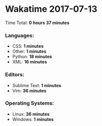 # Wakatime 2017-07-13

Time Total: **0 hours 37 minutes**

### Languages:
- CSS: **1 minutes** 
- Other: **1 minutes** 
- Python: **18 minutes** 
- XML: **16 minutes** 

### Editors:
- Sublime Text: **1 minutes** 
- Vim: **36 minutes** 

### Operating Systems:
- Linux: **36 minutes** 
- Windows: **1 minutes** 

